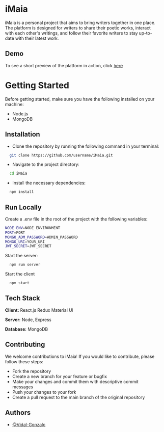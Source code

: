 # iMaia

iMaia is a personal project that aims to bring writers together in one place. The platform is designed for writers to share their poetic works, interact with each other's writings, and follow their favorite writers to stay up-to-date with their latest work.

## Demo

To see a short preview of the platform in action, click [here](https://player.vimeo.com/video/823184733?h=fbc89e3fb9)

# Getting Started

Before getting started, make sure you have the following installed on your machine:

- Node.js
- MongoDB

## Installation

- Clone the repository by running the following command in your terminal:

```bash
  git clone https://github.com/username/iMaia.git
```

- Navigate to the project directory:

```bash
  cd iMaia
```

- Install the necessary dependencies:

```bash
  npm install
```

## Run Locally

Create a .env file in the root of the project with the following variables:

```bash
NODE_ENV=NODE_ENVIRONMENT
PORT=PORT
MONGO_ADM_PASSWORD=ADMIN_PASSWORD
MONGO_URI=YOUR_URI
JWT_SECRET=JWT_SECRET
```

Start the server:

```bash
  npm run server
```

Start the client

```bash
  npm start
```

## Tech Stack

**Client:** React.js Redux Material UI

**Server:** Node, Express

**Database:** MongoDB

## Contributing

We welcome contributions to iMaia! If you would like to contribute, please follow these steps:

- Fork the repository
- Create a new branch for your feature or bugfix
- Make your changes and commit them with descriptive commit messages
- Push your changes to your fork
- Create a pull request to the main branch of the original repository

## Authors

- [@Vidal-Gonzalo](https://www.github.com/Vidal-Gonzalo)
